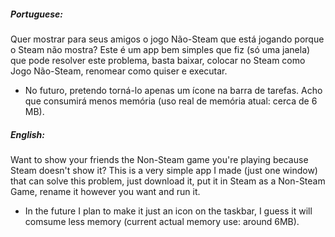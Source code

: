 ##### Portuguese:
Quer mostrar para seus amigos o jogo Não-Steam que está jogando porque o Steam não mostra?
Este é um app bem simples que fiz (só uma janela) que pode resolver este problema, basta baixar, colocar no Steam como Jogo Não-Steam, renomear como quiser e executar.
* No futuro, pretendo torná-lo apenas um ícone na barra de tarefas. Acho que consumirá menos memória (uso real de memória atual: cerca de 6 MB).

##### English:
Want to show your friends the Non-Steam game you're playing because Steam doesn't show it? This is a very simple app I made (just one window) that can solve this problem, just download it, put it in Steam as a Non-Steam Game, rename it however you want and run it.
* In the future I plan to make it just an icon on the taskbar, I guess it will comsume less memory (current actual memory use: around 6MB).
